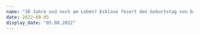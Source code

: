 ```yaml
---
name: "30 Jahre und noch am Leben? Exklave feiert den Geburtstag von DJ adam_slow"
date: 2022-08-05
display_date: "05.08.2022"
---
```

